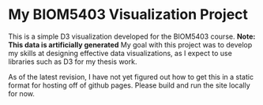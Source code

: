 # My BIOM5403 Visualization Project
This is a simple D3 visualization developed for the BIOM5403 course.
 **Note: This data is artificially generated**
My goal with this project was to develop my skills at designing effective data visualizations, as I expect to use libraries such as D3 for my thesis work.

As of the latest revision, I have not yet figured out how to get this in a static format for hosting off of github pages. Please build and run the site locally for now.
